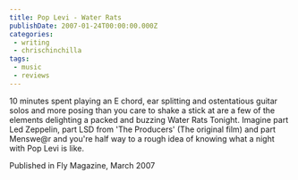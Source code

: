 ```yaml
---
title: Pop Levi - Water Rats
publishDate: 2007-01-24T00:00:00.000Z
categories:
 - writing
 - chrischinchilla
tags:
 - music 
 - reviews
---
```


10 minutes spent playing an E chord, ear splitting and ostentatious guitar solos and more posing than you care to shake a stick at are a few of the elements delighting a packed and buzzing Water Rats Tonight. Imagine part Led Zeppelin, part LSD from 'The Producers' (The original film) and part Menswe@r and you're half way to a rough idea of knowing what a night with Pop Levi is like.

Published in Fly Magazine, March 2007
